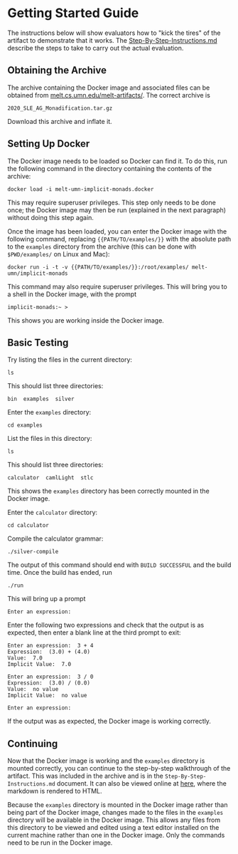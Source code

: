 # Getting Started Guide

The instructions below will show evaluators how to "kick the tires" of
the artifact to demonstrate that it works.  The
[Step-By-Step-Instructions.md](Step-By-Step-Instructions.md) describe
the steps to take to carry out the actual evaluation.

## Obtaining the Archive

The archive containing the Docker image and associated files can be
obtained from
[melt.cs.umn.edu/melt-artifacts/](http://melt.cs.umn.edu/melt-artifacts/).
The correct archive is
```
2020_SLE_AG_Monadification.tar.gz
```
Download this archive and inflate it.



## Setting Up Docker

The Docker image needs to be loaded so Docker can find it.  To do
this, run the following command in the directory containing the
contents of the archive:
```
docker load -i melt-umn-implicit-monads.docker
```
This may require superuser privileges.  This step only needs to be
done once; the Docker image may then be run (explained in the next
paragraph) without doing this step again.


Once the image has been loaded, you can enter the Docker image with
the following command, replacing `{{PATH/TO/examples/}}` with the
absolute path to the `examples` directory from the archive (this can
be done with `$PWD/examples/` on Linux and Mac):
```
docker run -i -t -v {{PATH/TO/examples/}}:/root/examples/ melt-umn/implicit-monads
```
This command may also require superuser privileges.  This will bring
you to a shell in the Docker image, with the prompt
```
implicit-monads:~ >
```
This shows you are working inside the Docker image.



## Basic Testing

Try listing the files in the current directory:
```
ls
```
This should list three directories:
```
bin  examples  silver
```
Enter the `examples` directory:
```
cd examples
```
List the files in this directory:
```
ls
```
This should list three directories:
```
calculator  camlLight  stlc
```
This shows the `examples` directory has been correctly mounted in the
Docker image.


Enter the `calculator` directory:
```
cd calculator
```
Compile the calculator grammar:
```
./silver-compile
```
The output of this command should end with `BUILD SUCCESSFUL` and the
build time.  Once the build has ended, run
```
./run
```
This will bring up a prompt
```
Enter an expression: 
```
Enter the following two expressions and check that the output is as
expected, then enter a blank line at the third prompt to exit:
```
Enter an expression:  3 + 4
Expression:  (3.0) + (4.0)
Value:  7.0
Implicit Value:  7.0

Enter an expression:  3 / 0
Expression:  (3.0) / (0.0)
Value:  no value
Implicit Value:  no value

Enter an expression: 
```
If the output was as expected, the Docker image is working correctly.



## Continuing

Now that the Docker image is working and the `examples` directory is
mounted correctly, you can continue to the step-by-step walkthrough of
the artifact.  This was included in the archive and is in the
`Step-By-Step-Instructions.md` document.  It can also be viewed
online at
[here](https://github.com/melt-umn/melt-artifacts/blob/master/2020_SLE_AG_Monadification/Step-By-Step-Instructions.md),
where the markdown is rendered to HTML.


Because the `examples` directory is mounted in the Docker image rather
than being part of the Docker image, changes made to the files in the
`examples` directory will be available in the Docker image.  This
allows any files from this directory to be viewed and edited using a
text editor installed on the current machine rather than one in the
Docker image.  Only the commands need to be run in the Docker image.

